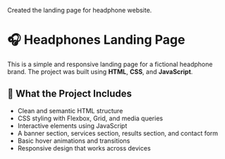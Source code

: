 Created the landing page for headphone website.
# 🎧 Headphones Landing Page

This is a simple and responsive landing page for a fictional headphone brand. The project was built using **HTML**, **CSS**, and **JavaScript**.

## 🔧 What the Project Includes

- Clean and semantic HTML structure
- CSS styling with Flexbox, Grid, and media queries
- Interactive elements using JavaScript
- A banner section, services section, results section, and contact form
- Basic hover animations and transitions
- Responsive design that works across devices

